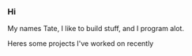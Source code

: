 ### Hi
My names Tate, I like to build stuff, and I program alot.

Heres some projects I've worked on recently
